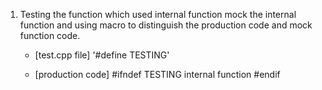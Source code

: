 
1. Testing the function which used internal function
   mock the internal function and using macro to distinguish the production code and mock function code.
   - [test.cpp file]
   '#define TESTING'
   
   - [production code]
   #ifndef TESTING
   internal function
   #endif
   
   
  
